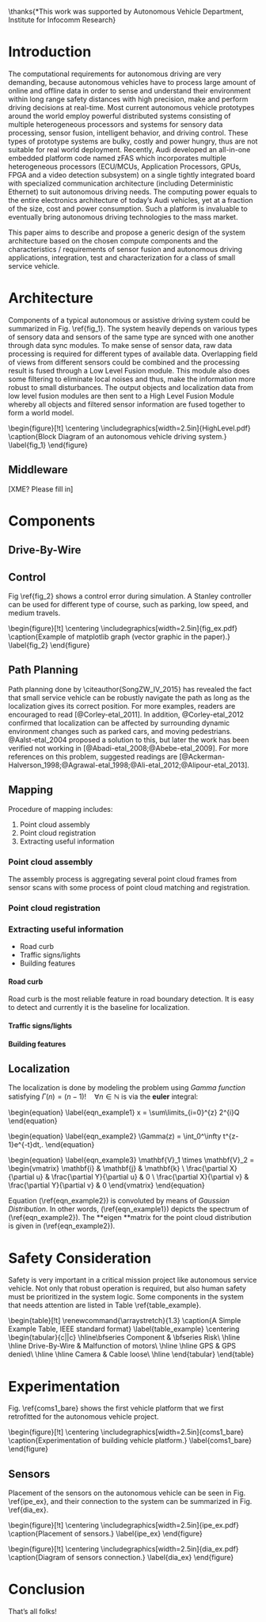 \thanks{*This work was supported by Autonomous Vehicle Department, Institute for Infocomm Research}

# Introduction

The computational requirements for autonomous driving are very demanding, because autonomous vehicles have to process large amount of online and offline data in order to sense and understand their environment within long range safety distances with high precision, make and perform driving decisions at real-time. Most current autonomous vehicle prototypes around the world employ powerful distributed systems consisting of multiple heterogeneous processors and systems for sensory data processing, sensor fusion, intelligent behavior, and driving control. These types of prototype systems are bulky, costly and power hungry, thus are not suitable for real world deployment. Recently, Audi developed an all-in-one embedded platform code named zFAS which incorporates multiple heterogeneous processors (ECU/MCUs, Application Processors, GPUs, FPGA and a video detection subsystem) on a single tightly integrated board with specialized communication architecture (including Deterministic Ethernet) to suit autonomous driving needs. The computing power equals to the entire electronics architecture of today’s Audi vehicles, yet at a fraction of the size, cost and power consumption. Such a platform is invaluable to eventually bring autonomous driving technologies to the mass market.

This paper aims to describe and propose a generic design of the system architecture based on the chosen compute components and the characteristics / requirements of sensor fusion and autonomous driving applications, integration, test and characterization for a class of small service vehicle.


# Architecture
Components of a typical autonomous or assistive driving system could be summarized in Fig. \ref{fig_1}. The system heavily depends on various types of sensory data and sensors of the same type are synced with one another through data sync modules. To make sense of sensor data, raw data processing is required for different types of available data. Overlapping field of views from different sensors could be combined and the processing result is fused through a Low Level Fusion module. This module also does some filtering to eliminate local noises and thus, make the information more robust to small disturbances. The output objects and localization data from low level fusion modules are then sent to a High Level Fusion Module whereby all objects and filtered sensor information are fused together to form a world model.

\begin{figure}[!t]
\centering
\includegraphics[width=2.5in]{HighLevel.pdf}
\caption{Block Diagram of an autonomous vehicle driving system.}
\label{fig_1}
\end{figure}


## Middleware
[XME? Please fill in]

# Components


## Drive-By-Wire


## Control

Fig \ref{fig_2} shows a control error during simulation. A Stanley controller can be used for different type of course, such as parking, low speed, and medium travels.

\begin{figure}[!t]
\centering
\includegraphics[width=2.5in]{fig_ex.pdf}
\caption{Example of matplotlib graph (vector graphic in the paper).}
\label{fig_2}
\end{figure}

## Path Planning

Path planning done by \citeauthor{SongZW_IV_2015} has revealed the fact that small service vehicle can be robustly navigate the path as long as the localization gives its correct position. For more examples, readers are encouraged to read [@Corley-etal_2011]. In addition, @Corley-etal_2012 confirmed that localization can be affected by surrounding dynamic environment changes such as parked cars, and moving pedestrians. @Aalst-etal_2004 proposed a solution to this, but later the work has been verified not working in [@Abadi-etal_2008;@Abebe-etal_2009]. For more references on this problem, suggested readings are [@Ackerman-Halverson_1998;@Agrawal-etal_1998;@Ali-etal_2012;@Alipour-etal_2013].

## Mapping

Procedure of mapping includes:

1. Point cloud assembly
2. Point cloud registration
3. Extracting useful information

### Point cloud assembly

The assembly process is aggregating several point cloud frames from sensor scans with some process of point cloud matching and registration.

### Point cloud registration


### Extracting useful information

* Road curb
* Traffic signs/lights
* Building features

#### Road curb

Road curb is the most reliable feature in road boundary detection. It is easy to detect and currently it is the baseline for localization.

#### Traffic signs/lights

#### Building features



## Localization

The localization is done by modeling the problem using *Gamma function* satisfying $\Gamma(n) = (n-1)!\quad\forall n\in\mathbb N$ is via the **euler** integral:

\begin{equation}
\label{eqn_example1}
x = \sum\limits_{i=0}^{z} 2^{i}Q
\end{equation}

\begin{equation}
\label{eqn_example2}
\Gamma(z) = \int_0^\infty t^{z-1}e^{-t}dt\,.
\end{equation}

\begin{equation}
\label{eqn_example3}
\mathbf{V}_1 \times \mathbf{V}_2 =  \begin{vmatrix}
\mathbf{i} & \mathbf{j} & \mathbf{k} \\
\frac{\partial X}{\partial u} &  \frac{\partial Y}{\partial u} & 0 \\
\frac{\partial X}{\partial v} & \frac{\partial Y}{\partial v} & 0
\end{vmatrix}
\end{equation}

Equation (\ref{eqn_example2}) is convoluted by means of *Gaussian Distribution*. In other words, (\ref{eqn_example1}) depicts the spectrum of (\ref{eqn_example2}). The **eigen **matrix for the point cloud distribution is given in (\ref{eqn_example2}).


# Safety Consideration

Safety is very important in a critical mission project like autonomous service vehicle. Not only that robust operation is required, but also human safety must be prioritized in the system logic. Some components in the system that needs attention are listed in Table \ref{table_example}.


\begin{table}[!t]
\renewcommand{\arraystretch}{1.3}
\caption{A Simple Example Table, IEEE standard format}
\label{table_example}
\centering
\begin{tabular}{c||c}
\hline\bfseries Component & \bfseries Risk\\
\hline
\hline Drive-By-Wire & Malfunction of motors\\
\hline
\hline GPS & GPS denied\\
\hline
\hline Camera & Cable loose\\
\hline
\end{tabular}
\end{table}


# Experimentation

Fig. \ref{coms1_bare} shows the first vehicle platform that we first retrofitted for the autonomous vehicle project.

\begin{figure}[!t]
\centering
\includegraphics[width=2.5in]{coms1_bare}
\caption{Experimentation of building vehicle platform.}
\label{coms1_bare}
\end{figure}

## Sensors

Placement of the sensors on the autonomous vehicle can be seen in Fig. \ref{ipe_ex}, and their connection to the system can be summarized in Fig. \ref{dia_ex}.

\begin{figure}[!t]
\centering
\includegraphics[width=2.5in]{ipe_ex.pdf}
\caption{Placement of sensors.}
\label{ipe_ex}
\end{figure}


\begin{figure}[!t]
\centering
\includegraphics[width=2.5in]{dia_ex.pdf}
\caption{Diagram of sensors connection.}
\label{dia_ex}
\end{figure}


# Conclusion

That’s all folks!

